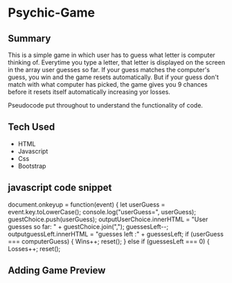 # Psychic-Game

## Summary


This is a simple game in which user has to guess what letter is computer thinking of. Everytime you type a letter, that letter is displayed on the screen in the array user guesses so far. If your guess matches the computer's guess, you win and the game resets automatically. 
But if your guess don't match with what computer has picked, the game gives you 9 chances before it resets itself automatically increasing yor losses.

Pseudocode put throughout to understand the functionality of code.

## Tech Used
* HTML
* Javascript
* Css 
* Bootstrap

## javascript code snippet

document.onkeyup = function(event) {
    let userGuess = event.key.toLowerCase();
    console.log("userGuess=", userGuess);
    guestChoice.push(userGuess);
    outputUserChoice.innerHTML = "User guesses so far: " + guestChoice.join(",");
    guessesLeft--;
    outputguessLeft.innerHTML = "guesses left :" + guessesLeft;
 if (userGuess === computerGuess) {
        Wins++;
        reset();
    } else if (guessesLeft === 0) {
        Losses++;
        reset();



## Adding Game Preview
